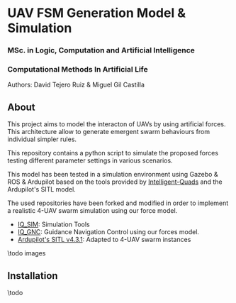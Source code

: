 # UAV FSM Generation Model & Simulation
### MSc. in Logic, Computation and Artificial Intelligence
### Computational Methods In Artificial Life
Authors: David Tejero Ruiz & Miguel Gil Castilla

## About
This project aims to model the interacton of UAVs by using artificial forces. This architecture allow to generate emergent swarm behaviours from individual simpler rules.

This repository contains a python script to simulate the proposed forces testing different parameter settings in various scenarios.

This model has been tested in a simulation environment using Gazebo & ROS & Ardupilot based on the tools provided by [Intelligent-Quads](https://github.com/Intelligent-Quads) and the Ardupilot's SITL model.

The used repositories have been forked and modified in order to implement a realistic 4-UAV swarm simulation using our force model.
- [IQ_SIM](https://github.com/davidtr99/iq_sim): Simulation Tools
- [IQ_GNC](https://github.com/davidtr99/iq_gnc): Guidance Navigation Control using our forces model.
- [Ardupilot's SITL v4.3.1](https://github.com/davidtr99/ardupilot/tree/Copter-4.3.1): Adapted to 4-UAV swarm instances

\todo images

## Installation
\todo
